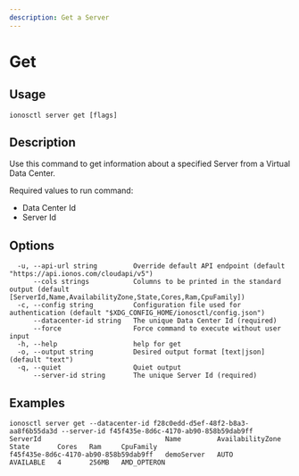 ```yaml
---
description: Get a Server
---
```


# Get

## Usage

```text
ionosctl server get [flags]
```

## Description

Use this command to get information about a specified Server from a Virtual Data Center.

Required values to run command:

* Data Center Id
* Server Id

## Options

```text
  -u, --api-url string         Override default API endpoint (default "https://api.ionos.com/cloudapi/v5")
      --cols strings           Columns to be printed in the standard output (default [ServerId,Name,AvailabilityZone,State,Cores,Ram,CpuFamily])
  -c, --config string          Configuration file used for authentication (default "$XDG_CONFIG_HOME/ionosctl/config.json")
      --datacenter-id string   The unique Data Center Id (required)
      --force                  Force command to execute without user input
  -h, --help                   help for get
  -o, --output string          Desired output format [text|json] (default "text")
  -q, --quiet                  Quiet output
      --server-id string       The unique Server Id (required)
```

## Examples

```text
ionosctl server get --datacenter-id f28c0edd-d5ef-48f2-b8a3-aa8f6b55da3d --server-id f45f435e-8d6c-4170-ab90-858b59dab9ff 
ServerId                               Name         AvailabilityZone   State       Cores   Ram     CpuFamily
f45f435e-8d6c-4170-ab90-858b59dab9ff   demoServer   AUTO               AVAILABLE   4       256MB   AMD_OPTERON
```

